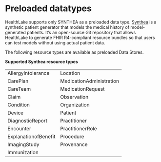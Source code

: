 # Preloaded datatypes<a name="preloaded-data"></a>

HealthLake supports only SYNTHEA as a preloaded data type\. [Synthea](https://synthetichealth.github.io/synthea/) is a synthetic patient generator that models the medical history of model\-generated patients\. It’s an open\-source Git repository that allows HealthLake to generate FHIR R4\-compliant resource bundles so that users can test models without using actual patient data\. 

The following resource types are available as preloaded Data Stores\.


**Supported Synthea resource types**  

|  |  | 
| --- |--- |
| AllergyIntolerance | Location | 
| CarePlan | MedicationAdministration | 
|  CareTeam  | MedicationRequest | 
|  Claim  |  Observation  | 
|  Condition  | Organization | 
|  Device  | Patient | 
| DiagnosticReport | Practitioner | 
| Encounter | PractitionerRole | 
|  ExplanationofBenefit  | Procedure | 
|  ImagingStudy  |  Provenance  | 
|  Immunization  |   | 